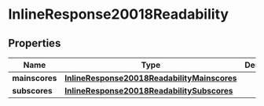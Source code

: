 

# InlineResponse20018Readability


## Properties

Name | Type | Description | Notes
------------ | ------------- | ------------- | -------------
**mainscores** | [**InlineResponse20018ReadabilityMainscores**](InlineResponse20018ReadabilityMainscores.md) |  |  [optional]
**subscores** | [**InlineResponse20018ReadabilitySubscores**](InlineResponse20018ReadabilitySubscores.md) |  |  [optional]



